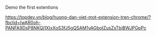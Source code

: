 Demo the first extentions

https://topdev.vn/blog/huong-dan-viet-mot-extension-tren-chrome/?fbclid=IwAR0oh-PANFA9DsP8NKQj1XIxXoS3fJ5gQSAM1yAGboIZusZsTbiBWJPGpPc